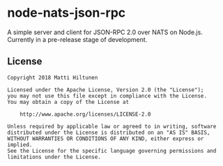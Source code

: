 # node-nats-json-rpc

A simple server and client for JSON-RPC 2.0 over NATS on Node.js. Currently in a pre-release stage of development.

## License

    Copyright 2018 Matti Hiltunen

    Licensed under the Apache License, Version 2.0 (the "License");
    you may not use this file except in compliance with the License.
    You may obtain a copy of the License at

        http://www.apache.org/licenses/LICENSE-2.0

    Unless required by applicable law or agreed to in writing, software
    distributed under the License is distributed on an "AS IS" BASIS,
    WITHOUT WARRANTIES OR CONDITIONS OF ANY KIND, either express or implied.
    See the License for the specific language governing permissions and
    limitations under the License.
